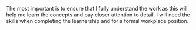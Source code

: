 The most important is to ensure that I fully understand the work as this will help me learn the concepts and pay closer attention to detail. I will need the skills when completing the learnership and for a formal workplace position.
